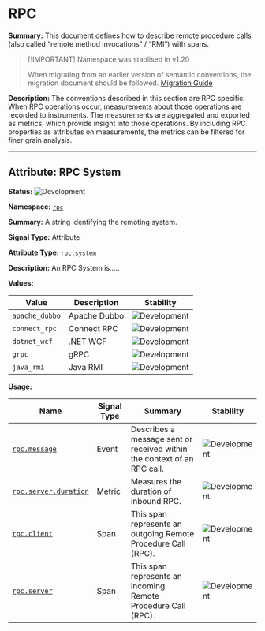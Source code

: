 # RPC

**Summary:** This document defines how to describe remote procedure calls (also called “remote method invocations” / “RMI”) with spans.

> [!IMPORTANT]  Namespace was stablised in v1.20
>
> When migrating from an earlier version of semantic conventions, the migration document should be followed. [Migration Guide](#rpc)

**Description:** The conventions described in this section are RPC specific. When RPC operations occur, measurements about those operations are recorded to instruments. The measurements are aggregated and exported as metrics, which provide insight into those operations. By including RPC properties as attributes on measurements, the metrics can be filtered for finer grain analysis.

---------------------------------

## Attribute: RPC System

**Status:** ![Development](https://img.shields.io/badge/-development-blue)

**Namespace:** [`rpc`](README.md)

**Summary:** A string identifying the remoting system.

**Signal Type:** Attribute

**Attribute Type:** [`rpc.system`](type-custom.md)

**Description:** An RPC System is.....

**Values:**

| Value  | Description | Stability |
|---|---|---|
| `apache_dubbo` | Apache Dubbo | ![Development](https://img.shields.io/badge/-development-blue) |
| `connect_rpc` | Connect RPC | ![Development](https://img.shields.io/badge/-development-blue) |
| `dotnet_wcf` | .NET WCF | ![Development](https://img.shields.io/badge/-development-blue) |
| `grpc` | gRPC | ![Development](https://img.shields.io/badge/-development-blue) |
| `java_rmi` | Java RMI | ![Development](https://img.shields.io/badge/-development-blue) |

**Usage:**

|Name|Signal Type|Summary|Stability|
|---|---|---|---|
|[`rpc.message`](event-custom.md)|Event|Describes a message sent or received within the context of an RPC call.|![Development](https://img.shields.io/badge/-development-blue) |
|[`rpc.server.duration`](metric-custom.md)|Metric|Measures the duration of inbound RPC.|![Development](https://img.shields.io/badge/-development-blue) |
|[`rpc.client`](span-custom.md)|Span|This span represents an outgoing Remote Procedure Call (RPC).|![Development](https://img.shields.io/badge/-development-blue) |
|[`rpc.server`](span-custom.md)|Span|This span represents an incoming Remote Procedure Call (RPC).|![Development](https://img.shields.io/badge/-development-blue) |
